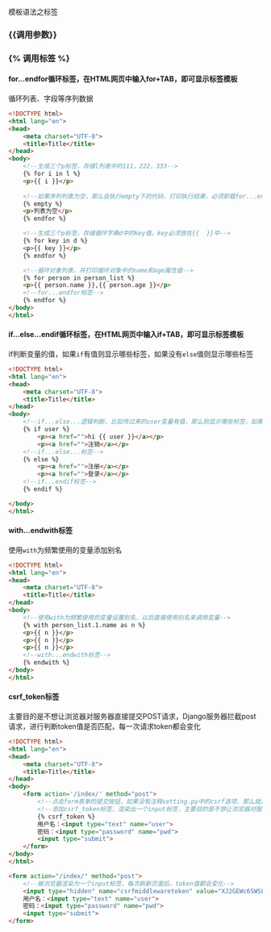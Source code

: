 模板语法之标签

### {{调用参数}}

### {% 调用标签 %}

#### for...endfor循环标签，在HTML网页中输入for+TAB，即可显示标签模板

循环列表、字段等序列数据

```html
<!DOCTYPE html>
<html lang="en">
<head>
    <meta charset="UTF-8">
    <title>Title</title>
</head>
<body>
    <!--生成三个p标签，存储l列表中的111，222，333-->
    {% for i in l %}
    <p>{{ i }}</p>
    
    <!--如果序列列表为空，那么会执行empty下的代码，打印执行结果，必须卸载for...endfor之间-->
    {% empty %}
    <p>列表为空</p>
    {% endfor %}

    <!--生成三个p标签，存储循环字典d中的key值，key必须放在{{  }}中-->
    {% for key in d %}
    <p>{{ key }}</p>
    {% endfor %}

    <!--循环对象列表，并打印循环对象中的name和age属性值-->
    {% for person in person_list %}
    <p>{{ person.name }},{{ person.age }}</p>
    <!--for...endfor标签-->
    {% endfor %}
</body>
</html>
```



#### if...else...endif循环标签，在HTML网页中输入if+TAB，即可显示标签模板

if判断变量的值，如果`if`有值则显示哪些标签，如果没有`else`值则显示哪些标签

```html
<!DOCTYPE html>
<html lang="en">
<head>
    <meta charset="UTF-8">
    <title>Title</title>
</head>
<body>
   	<!--if...else...逻辑判断，比如传过来的user变量有值，那么则显示哪些标签，如果没有值，则显示哪些-->
    {% if user %}
        <p><a href="">hi {{ user }}</a></p>
        <p><a href="">注销</a></p>
    <!--if...else...标签-->
    {% else %}
        <p><a href="">注册</a></p>
        <p><a href="">登录</a></p>
    <!--if...endif标签-->
    {% endif %}

</body>
</html>
```



#### with...endwith标签

使用`with`为频繁使用的变量添加别名

```html
<!DOCTYPE html>
<html lang="en">
<head>
    <meta charset="UTF-8">
    <title>Title</title>
</head>
<body>
    <!--使用with为频繁使用的变量设置别名，以后直接使用别名来调用变量-->
    {% with person_list.1.name as n %}
    <p>{{ n }}</p>
    <p>{{ n }}</p>
    <p>{{ n }}</p>
    <!--with...endwith标签-->
    {% endwith %}
</body>
</html>
```



#### csrf_token标签

主要目的是不想让浏览器对服务器直接提交POST请求，Django服务器拦截post请求，进行判断token值是否匹配，每一次请求token都会变化

```html
<!DOCTYPE html>
<html lang="en">
<head>
    <meta charset="UTF-8">
    <title>Title</title>
</head>
<body>
    <form action='/index/' method="post">
        <!--点击form表单的提交按钮，如果没有注释setting.py中的csrf选项，那么就是弹出forbidden-->
        <!--添加csrf_token标签，渲染出一个input标签，主要目的是不想让浏览器对服务器直接提交POST请求，Django服务器拦截post请求，进行判断token值是否匹配，每一次请求token都会变化-->
        {% csrf_token %}
        用户名：<input type="text" name="user">
        密码：<input type="password" name="pwd">
        <input type="submit">
    </form>
</body>
</html>
```

```html
<form action="/index/" method="post">
    <!--被浏览器渲染为一个input标签，每次刷新页面后，token值都会变化-->
    <input type="hidden" name="csrfmiddlewaretoken" value="XJ2GEWc6SWSLKKh2aSn56qjH9cS62j3vl49VhlHFnCprHVaV8yzDDBHy0PIC18Qh">
    用户名：<input type="text" name="user">
    密码：<input type="password" name="pwd">
    <input type="submit">
</form>
```



